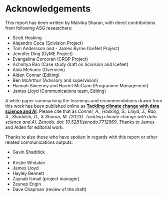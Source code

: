 # Acknowledgements

This report has been written by Malvika Sharan, with direct contributions from following ASG researchers:

- Scott Hosking 
- Alejandro Coca (Scivision Project)
- Tom Andersson and - James Byrne (IceNet Project)
- Jennifer Ding (DyME Project)
- Evangeline Corcoran (CROP Project)
- Achintya Rao (Case study draft on Scivision and IceNet)
- Aida Mehonic (Overview)
- Alden Conner (Editing)
- Ben McArthur (Advisory and supervision)
- Hannah Sweeney and Harriet McCann (Programme Management)
- James Lloyd (Communications team, Editing) 

A white paper summarising the learnings and recommendations drawn from this work has been published online as **[Tackling climate change with data science and AI](https://zenodo.org/record/7712969)**.
Please cite that as *Conner, A., Hosking, S., Lloyd, J., Rao, A., Shaddick, G., & Sharan, M. (2023). Tackling climate change with data science and AI. Zenodo. doi: 10.5281/zenodo.7712969*.
Thanks to James and Alden for editorial work.

Thanks to also those who have spoken in regards with this report or other related communications outputs:
- Gavin Shaddick
- 
- Kirstie Whitaker
- James Lloyd
- Hayley Bennett
- Zaynab Ismail (project manager)
- Zeynep Engin 
- Dave Chapman (review of the draft)
